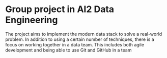 # Group project in AI2 Data Engineering
The project aims to implement the modern data stack to solve a real-world problem. In addition to using a
certain number of techniques, there is a focus on working together in a data team. This includes both agile
development and being able to use Git and GitHub in a team
